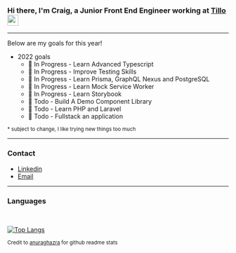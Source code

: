 [workplace]: https://www.tillo.io
[email]: mailto:crbroughton@posteo.uk
[linkedin]: https://www.linkedin.com/in/craig-broughton-5a2809189/
[application]: https://github.com/CRBroughton/forager
[anuraghazra]: https://github.com/anuraghazra/github-readme-stats

### Hi there, I'm Craig, a Junior Front End Engineer working at [Tillo][workplace] <a href="https://crbroughton.me"><img src="https://media.giphy.com/media/hvRJCLFzcasrR4ia7z/giphy.gif" width="25px"></a>

---

<!-- - 👨‍💼 I'm currently working on [Forager][application] -->

Below are my goals for this year! 


- 2022 goals
    - 📖 In Progress - Learn Advanced Typescript
    - 📖 In Progress - Improve Testing Skills
    - 📖 In Progress - Learn Prisma, GraphQL Nexus and PostgreSQL
    - 📖 In Progress - Learn Mock Service Worker
    - 📖 In Progress - Learn Storybook
    - 🎯 Todo - Build A Demo Component Library
    - 🎯 Todo - Learn PHP and Laravel
    - 🎯 Todo - Fullstack an application
    
<sup>* subject to change, I like trying new things too much</sup>

---

### Contact

- [Linkedin][linkedin]
- [Email][email]

---

### Languages

<br>

[![Top Langs](https://github-readme-stats.vercel.app/api/top-langs/?username=CRBroughton&hide=css,html&layout=compact&langs_count=6)](https://github.com/CRBroughton/github-readme-stats)

<sup>Credit to [anuraghazra][anuraghazra] for github readme stats</sup>